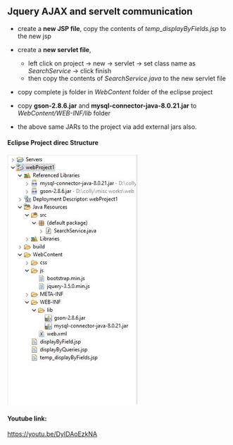 ## Jquery AJAX and servelt communication

- create a __new JSP file__, copy the contents of _temp_displayByFields.jsp_ to the new jsp

- create a __new servlet file__, 
    - left click on project -> new -> servlet -> set class name as *SearchService* -> click finish
    - then copy the contents of *SearchService.java* to the new servlet file

- copy complete js folder in _WebContent_ folder of the eclipse project

- copy **gson-2.8.6.jar** and **mysql-connector-java-8.0.21.jar** to *WebContent/WEB-INF/lib* folder

- the above same JARs to the project via add external jars also.


#### Eclipse Project direc Structure

![project directory struc](https://github.com/somewhat-devs/labtechproject/blob/master/AJAX%20and%20servlet%20resrc/project%20direc%20structure.JPG?raw=true )

#### Youtube link: 
https://youtu.be/DyIDAoEzkNA
